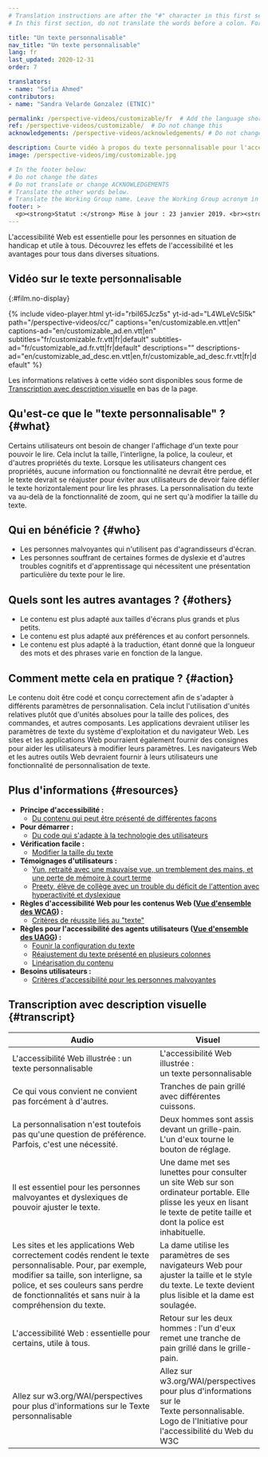 ```yaml
---
# Translation instructions are after the "#" character in this first section. They are comments that do not show up in the web page. You do not need to translate the instructions after "#".
# In this first section, do not translate the words before a colon. For example, do not translate "title:". Do translate the text after "title:"

title: "Un texte personnalisable"
nav_title: "Un texte personnalisable"
lang: fr
last_updated: 2020-12-31
order: 7

translators: 
- name: "Sofia Ahmed"
contributors:
- name: "Sandra Velarde Gonzalez (ETNIC)"

permalink: /perspective-videos/customizable/fr  # Add the language shortcode to the end, with no slash at the end. For example /path/to/file/fr
ref: /perspective-videos/customizable/  # Do not change this
acknowledgements: /perspective-videos/acknowledgements/ # Do not change this

description: Courte vidéo à propos du texte personnalisable pour l'accessibilité Web - de quoi s'agit-il, qui en bénéficie, et comment mettre cela en pratique.
image: /perspective-videos/img/customizable.jpg

# In the footer below:
# Do not change the dates
# Do not translate or change ACKNOWLEDGEMENTS
# Translate the other words below.
# Translate the Working Group name. Leave the Working Group acronym in English.
footer: >
  <p><strong>Statut :</strong> Mise à jour : 23 janvier 2019. <br><strong>Rédacteur et chef du projet :</strong> <a href="https://www.w3.org/People/shadi">Shadi Abou-Zahra</a>. Développé par le <a href="https://www.w3.org/WAI/EO/">Groupe de travail Éducation et Promotion</a> avec le soutien du projet <a href="https://www.w3.org/WAI/DEV/">WAI-DEV</a> financé par la Commission européenne (CE) ACKNOWLEDGEMENTS.</p>
---
```


L'accessibilité Web est essentielle pour les personnes en situation de handicap et utile à tous. Découvrez les effets de l'accessibilité et les avantages pour tous dans diverses situations.


## Vidéo sur le texte personnalisable
{:#film.no-display}

{% include video-player.html
    yt-id="rbiI65Jcz5s"
    yt-id-ad="L4WLeVc5l5k"
    path="/perspective-videos/cc/"
    captions="en/customizable.en.vtt|en"
    captions-ad="en/customizable_ad.en.vtt|en"
    subtitles="fr/customizable.fr.vtt|fr|default"
    subtitles-ad="fr/customizable_ad.fr.vtt|fr|default"
    descriptions=""
    descriptions-ad="en/customizable_ad_desc.en.vtt|en,fr/customizable_ad_desc.fr.vtt|fr|default"
%}

Les informations relatives à cette vidéo sont disponibles sous forme de [Transcription avec description visuelle](#transcript) en bas de la page.

Qu'est-ce que le "texte personnalisable" ? {#what}
----------------------------

Certains utilisateurs ont besoin de changer l'affichage d'un texte pour pouvoir le lire. Cela inclut la taille, l'interligne, la police, la couleur, et d'autres propriétés du texte. Lorsque les utilisateurs changent ces propriétés, aucune information ou fonctionnalité ne devrait être perdue, et le texte devrait se réajuster pour éviter aux utilisateurs de devoir faire défiler le texte horizontalement pour lire les phrases. La personnalisation du texte va au-delà de la fonctionnalité de zoom, qui ne sert qu'à modifier la taille du texte.  

Qui en bénéficie ? {#who}
----------------------------

-   Les personnes malvoyantes qui n'utilisent pas d'agrandisseurs d'écran.
-   Les personnes souffrant de certaines formes de dyslexie et d'autres troubles cognitifs et d'apprentissage qui nécessitent une présentation particulière du texte pour le lire.

Quels sont les autres avantages ? {#others}
---------------------------------

-   Le contenu est plus adapté aux tailles d'écrans plus grands et plus petits.
-   Le contenu est plus adapté aux préférences et au confort personnels.
-   Le contenu est plus adapté à la traduction, étant donné que la longueur des mots et des phrases varie en fonction de la langue.

Comment mette cela en pratique ? {#action}
--------------------------------------

Le contenu doit être codé et conçu correctement afin de s'adapter à différents paramètres de personnalisation. Cela inclut l'utilisation d'unités relatives plutôt que d'unités absolues pour la taille des polices, des commandes, et autres composants. Les applications devraient utiliser les paramètres de texte du système d'exploitation et du navigateur Web. Les sites et les applications Web pourraient également fournir des consignes pour aider les utilisateurs à modifier leurs paramètres. Les navigateurs Web et les autres outils Web devraient fournir à leurs utilisateurs une fonctionnalité de personnalisation de texte.

Plus d'informations {#resources}
----------

-   **Principe d'accessibilité :**
    -   [Du contenu qui peut être présenté de différentes façons](/fundamentals/accessibility-principles/#adaptable)
-   **Pour démarrer :**
    -   [Du code qui s'adapte à la technologie des utilisateurs](/tips/developing/#write-code-that-adapts-to-the-users-technology) 
-   **Vérification facile :**
    -   [Modifier la taille du texte](/test-evaluate/preliminary/#resize)
-   **Témoignages d'utilisateurs :**
    -   [Yun, retraité avec une mauvaise vue, un tremblement des mains, et une perte de mémoire à court terme](/people-use-web/user-stories/#retiree)
    -   [Preety, élève de collège avec un trouble du déficit de l'attention avec hyperactivité et dyslexique](/people-use-web/user-stories/#classroomstudent)
-   **Règles d'accessibilité Web pour les contenus Web ([Vue d'ensemble des WCAG](/standards-guidelines/wcag/)) :**
    -   [Critères de réussite liés au "texte"](https://www.w3.org/WAI/WCAG21/quickref/?tags=text) 
-   **Règles pour l'accessibilité des agents utilisateurs ([Vue d'ensemble des UAGG](/standards-guidelines/uaag/)) :**
    -   [Founir la configuration du texte](https://www.w3.org/TR/2015/NOTE-UAAG20-20151215/#gl-text-config) 
    -   [Réajustement du texte présenté en plusieurs colonnes](https://www.w3.org/TR/UAAG20/#sc_1813) 
    -   [Linéarisation du contenu](https://www.w3.org/TR/UAAG20/#sc_1815)
-   **Besoins utilisateurs :**
    -   [Critères d'accessibilité pour les personnes malvoyantes](http://www.w3.org/TR/low-vision-needs/) 
    
## Transcription avec description visuelle {#transcript}
<table>
  <thead>
    <tr>
      <th width="65%">Audio</th>
      <th>Visuel</th>
    </tr>
  </thead>
  <tbody>
    <tr>
      <td>L'accessibilité Web illustrée : un texte personnalisable</td>
      <td>L'accessibilité Web illustrée : <br>un texte personnalisable</td>
    </tr>
    <tr>
      <td>Ce qui vous convient ne convient pas forcément à d'autres.</td>
      <td>Tranches de pain grillé avec différentes cuissons.</td>
    </tr>
    <tr>
      <td>La personnalisation n'est toutefois pas qu'une question de préférence. Parfois, c'est une nécessité.</td>
      <td>Deux hommes sont assis devant un grille-pain. L'un d'eux tourne le bouton de réglage.</td>
    </tr>
    <tr>
      <td>Il est essentiel pour les personnes malvoyantes et dyslexiques de pouvoir ajuster le texte.</td>
      <td>Une dame met ses lunettes pour consulter un site Web sur son ordinateur portable. Elle plisse les yeux en lisant le texte de petite taille et dont la police est inhabituelle. </td>
    </tr>
    <tr>
      <td>Les sites et les applications Web correctement codés rendent le texte personnalisable. Pour, par exemple, modifier sa taille, son interligne, sa police, et ses couleurs sans perdre de fonctionnalités et sans nuir à la compréhension du texte.</td>
      <td>La dame utilise les paramètres de ses navigateurs Web pour ajuster la taille et le style du texte. Le texte devient plus lisible et la dame est soulagée.</td>
    </tr>
    <tr>
      <td>L'accessibilité Web : essentielle pour certains, utile à tous.</td>
      <td>Retour sur les deux hommes : l'un d'eux remet une tranche de pain grillé dans le grille-pain.</td>
    </tr>
    <tr>
      <td>Allez sur w3.org/WAI/perspectives pour plus d'informations sur le Texte personnalisable </td>
      <td>Allez sur<br>
        w3.org/WAI/perspectives<br>
        pour plus d'informations sur le<br>
        Texte personnalisable.<br>
        Logo de l'Initiative pour l'accessibilité du Web du W3C</td>
    </tr>
  </tbody>
</table>
